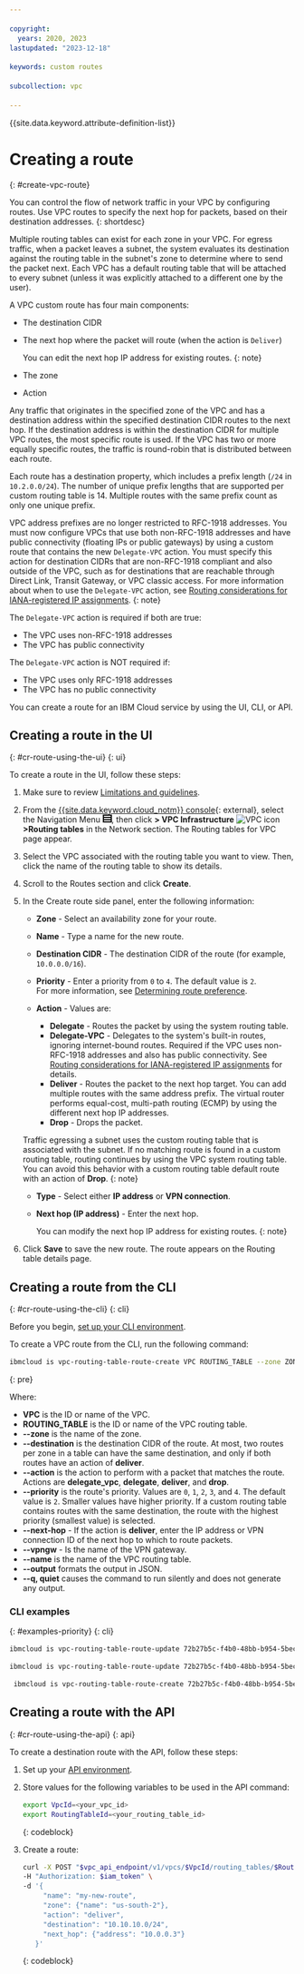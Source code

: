 ```yaml
---

copyright:
  years: 2020, 2023
lastupdated: "2023-12-18"

keywords: custom routes

subcollection: vpc

---
```


{{site.data.keyword.attribute-definition-list}}

# Creating a route
{: #create-vpc-route}

You can control the flow of network traffic in your VPC by configuring routes. Use VPC routes to specify the next hop for packets, based on their destination addresses.
{: shortdesc}

Multiple routing tables can exist for each zone in your VPC. For egress traffic, when a packet leaves a subnet, the system evaluates its destination against the routing table in the subnet's zone to determine where to send the packet next. Each VPC has a default routing table that will be attached to every subnet (unless it was explicitly attached to a different one by the user).

A VPC custom route has four main components:

* The destination CIDR
* The next hop where the packet will route (when the action is `Deliver`)

   You can edit the next hop IP address for existing routes.
   {: note}
   
* The zone
* Action 

Any traffic that originates in the specified zone of the VPC and has a destination address within the specified destination CIDR routes to the next hop. If the destination address is within the destination CIDR for multiple VPC routes, the most specific route is used. If the VPC has two or more equally specific routes, the traffic is round-robin that is distributed between each route.

Each route has a destination property, which includes a prefix length (`/24` in `10.2.0.0/24`). The number of unique prefix lengths that are supported per custom routing table is 14. Multiple routes with the same prefix count as only one unique prefix.

VPC address prefixes are no longer restricted to RFC-1918 addresses. You must now configure VPCs that use both non-RFC-1918 addresses and have public connectivity (floating IPs or public gateways) by using a custom route that contains the new `Delegate-VPC` action. You must specify this action for destination CIDRs that are non-RFC-1918 compliant and also outside of the VPC, such as for destinations that are reachable through Direct Link, Transit Gateway, or VPC classic access. For more information about when to use the `Delegate-VPC` action, see [Routing considerations for IANA-registered IP assignments](/docs/vpc?topic=vpc-interconnectivity#routing-considerations-iana).
{: note}

The `Delegate-VPC` action is required if both are true:
* The VPC uses non-RFC-1918 addresses
* The VPC has public connectivity

The `Delegate-VPC` action is NOT required if:
* The VPC uses only RFC-1918 addresses
* The VPC has no public connectivity

You can create a route for an IBM Cloud service by using the UI, CLI, or API.

## Creating a route in the UI
{: #cr-route-using-the-ui}
{: ui}

To create a route in the UI, follow these steps:

1. Make sure to review [Limitations and guidelines](/docs/vpc?topic=vpc-about-custom-routes&interface=ui#limitations-custom-routes).
1. From the [{{site.data.keyword.cloud_notm}} console](/login){: external}, select the Navigation Menu ![Navigation Menu](/images/menu_icon.png), then click **> VPC Infrastructure** ![VPC icon](../../icons/vpc.svg) **>Routing tables** in the Network section. The Routing tables for VPC page appear.
1. Select the VPC associated with the routing table you want to view. Then, click the name of the routing table to show its details.
1. Scroll to the Routes section and click **Create**.
1. In the Create route side panel, enter the following information:
  
   * **Zone** - Select an availability zone for your route.
   * **Name** - Type a name for the new route.
   * **Destination CIDR** - The destination CIDR of the route (for example, `10.0.0.0/16`).
   * **Priority** - Enter a priority from `0` to `4`. The default value is `2`.  
      For more information, see [Determining route preference](/docs/vpc?topic=vpc-about-custom-routes#cr-determining-route-preference).
   * **Action** - Values are:  

      * **Delegate** - Routes the packet by using the system routing table.
      * **Delegate-VPC** - Delegates to the system's built-in routes, ignoring internet-bound routes. Required if the VPC uses non-RFC-1918 addresses and also has public connectivity. See [Routing considerations for IANA-registered IP assignments](/docs/vpc?topic=vpc-interconnectivity#routing-considerations-iana) for details.
      * **Deliver** - Routes the packet to the next hop target. You can add multiple routes with the same address prefix. The virtual router performs equal-cost, multi-path routing (ECMP) by using the different next hop IP addresses.
      * **Drop** - Drops the packet.

   Traffic egressing a subnet uses the custom routing table that is associated with the subnet. If no matching route is found in a custom routing table, routing continues by using the VPC system routing table. You can avoid this behavior with a custom routing table default route with an action of **Drop**.
   {: note}
   
   * **Type** - Select either **IP address** or **VPN connection**.
   * **Next hop (IP address)** - Enter the next hop.  

      You can modify the next hop IP address for existing routes.
      {: note}

1. Click **Save** to save the new route. The route appears on the Routing table details page.

## Creating a route from the CLI
{: #cr-route-using-the-cli}
{: cli}

Before you begin, [set up your CLI environment](/docs/vpc?topic=vpc-set-up-environment&interface=cli).

To create a VPC route from the CLI, run the following command:

```sh
ibmcloud is vpc-routing-table-route-create VPC ROUTING_TABLE --zone ZONE_NAME --destination DESTINATION_CIDR [--action delegate_vpc | delegate | deliver | drop] [--priority PRIORITY] [--next-hop NEXT_HOP [--vpngw VPNGW]] [--name NAME] [--output JSON] [-q, --quiet]
```
{: pre}

Where:

* **VPC** is the ID or name of the VPC.
* **ROUTING_TABLE** is the ID or name of the VPC routing table.
* **--zone** is the name of the zone.
* **--destination** is the destination CIDR of the route. At most, two routes per zone in a table can have the same destination, and only if both routes have an action of **deliver**.
* **--action** is the action to perform with a packet that matches the route. Actions are **delegate_vpc**, **delegate**, **deliver**, and **drop**.
* **--priority** is the route's priority. Values are `0`, `1`, `2`, `3`, and `4`. The default value is `2`.  Smaller values have higher priority. If a custom routing table contains routes with the same destination, the route with the highest priority (smallest value) is selected.
* **--next-hop** - If the action is **deliver**, enter the IP address or VPN connection ID of the next hop to which to route packets. 
* **--vpngw** - Is the name of the VPN gateway.
* **--name** is the name of the VPC routing table.
* **--output** formats the output in JSON.
* **--q, quiet** causes the command to run silently and does not generate any output.

### CLI examples
{: #examples-priority}
{: cli}

```sh
ibmcloud is vpc-routing-table-route-update 72b27b5c-f4b0-48bb-b954-5becc7c1dcb3 72b27b5c-f4b0-48bb-b954-5becc7c1d456 72b27b5c-f4b0-48bb-b954-5becc7c1d4ef --name my-vpc-route --priority 1
```

```sh
ibmcloud is vpc-routing-table-route-update 72b27b5c-f4b0-48bb-b954-5becc7c1dcb3 72b27b5c-f4b0-48bb-b954-5becc7c1d456 72b27b5c-f4b0-48bb-b954-5becc7c1d4ef --name my-vpc-route --next-hop 10.0.0.2
```

```sh
 ibmcloud is vpc-routing-table-route-create 72b27b5c-f4b0-48bb-b954-5becc7c1dcb3 72b27b5c-f4b0-48bb-b954-5becc7c1d456 --name my-vpc-route --action deliver --zone us-south-1 --destination 172.0.0.0/24 --priority 1 --next-hop 10.0.0.2
```
 
## Creating a route with the API
{: #cr-route-using-the-api}
{: api}

To create a destination route with the API, follow these steps:

1. Set up your [API environment](/docs/vpc?topic=vpc-set-up-environment#api-prerequisites-setup).
2. Store values for the following variables to be used in the API command:

    ```sh
    export VpcId=<your_vpc_id>
    export RoutingTableId=<your_routing_table_id>
    ```
    {: codeblock}

3. Create a route:

   ```sh
   curl -X POST "$vpc_api_endpoint/v1/vpcs/$VpcId/routing_tables/$RoutingTableId/routes?version=$api_version&generation=2" \
   -H "Authorization: $iam_token" \
   -d '{
        "name": "my-new-route",
        "zone": {"name": "us-south-2"},
        "action": "deliver",
        "destination": "10.10.10.0/24",
        "next_hop": {"address": "10.0.0.3"}
      }'
   ```
   {: codeblock}
